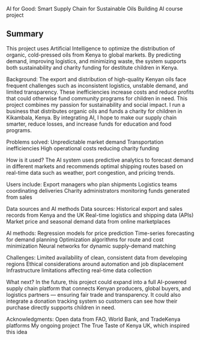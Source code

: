 AI for Good: Smart Supply Chain for Sustainable Oils
Building AI course project
## Summary
This project uses Artificial Intelligence to optimize the distribution of organic, cold-pressed oils from Kenya to global markets. By predicting demand, improving logistics, and minimizing waste, the system supports both sustainability and charity funding for destitute children in Kenya.

Background:
The export and distribution of high-quality Kenyan oils face frequent challenges such as inconsistent logistics, unstable demand, and limited transparency. These inefficiencies increase costs and reduce profits that could otherwise fund community programs for children in need.
This project combines my passion for sustainability and social impact. I run a business that distributes organic oils and funds a charity for children in Kikambala, Kenya. By integrating AI, I hope to make our supply chain smarter, reduce losses, and increase funds for education and food programs.

Problems solved:
Unpredictable market demand
Transportation inefficiencies
High operational costs reducing charity funding

How is it used?
The AI system uses predictive analytics to forecast demand in different markets and recommends optimal shipping routes based on real-time data such as weather, port congestion, and pricing trends.

Users include:
Export managers who plan shipments
Logistics teams coordinating deliveries
Charity administrators monitoring funds generated from sales

Data sources and AI methods
Data sources:
Historical export and sales records from Kenya and the UK
Real-time logistics and shipping data (APIs)
Market price and seasonal demand data from online marketplaces

AI methods:
Regression models for price prediction
Time-series forecasting for demand planning
Optimization algorithms for route and cost minimization
Neural networks for dynamic supply-demand matching

Challenges:
Limited availability of clean, consistent data from developing regions
Ethical considerations around automation and job displacement
Infrastructure limitations affecting real-time data collection

What next?
In the future, this project could expand into a full AI-powered supply chain platform that connects Kenyan producers, global buyers, and logistics partners — ensuring fair trade and transparency.
It could also integrate a donation tracking system so customers can see how their purchase directly supports children in need.

Acknowledgments:
Open data from FAO, World Bank, and TradeKenya platforms
My ongoing project The True Taste of Kenya UK, which inspired this idea
